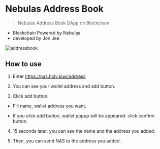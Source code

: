 # Nebulas Address Book

> Nebulas Address Book DApp on Blockchain

* Blockchain Powered by Nebulas
* developed by Jon Jee

![addressbook](https://github.com/JonJee/nebulas-tutorial/blob/master/img/nip/nas-addressbook.png?raw=true)

## How to use

1. Enter https://nas.holy.kiwi/address

2. You can see your wallet address and add button.

3. Click add button.

- Fill name, wallet address you want.

- If you click add button, wallet popup will be appeared. click confirm button.

4. 15 seconds later, you can see the name and the address you added.

5. Then, you can send NAS to the address you added.
